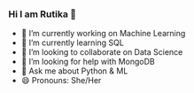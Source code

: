 ### Hi I am Rutika 👋

- 🔭 I’m currently working on Machine Learning
- 🌱 I’m currently learning SQL
- 👯 I’m looking to collaborate on Data Science
- 🤔 I’m looking for help with MongoDB
- 💬 Ask me about Python & ML
- 😄 Pronouns: She/Her
